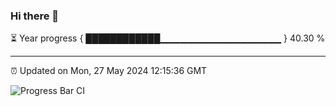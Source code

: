 ### Hi there 👋

⏳ Year progress { ████████████▁▁▁▁▁▁▁▁▁▁▁▁▁▁▁▁▁▁ } 40.30 %

---

⏰ Updated on Mon, 27 May 2024 12:15:36 GMT

![Progress Bar CI](https://github.com/Shyam-Makwana/GitHub-Actions-Demo/workflows/Progress%20Bar%20CI/badge.svg)
